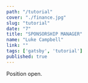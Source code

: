```yaml
---
path: "/tutorial"
cover: "./finance.jpg"
slug: "tutorial"
date: "7"
title: "SPONSORSHIP MANAGER"
name: "Luke Campbell"
link: ""
tags: ['gatsby', 'tutorial']
published: true
---
```


Position open. 
